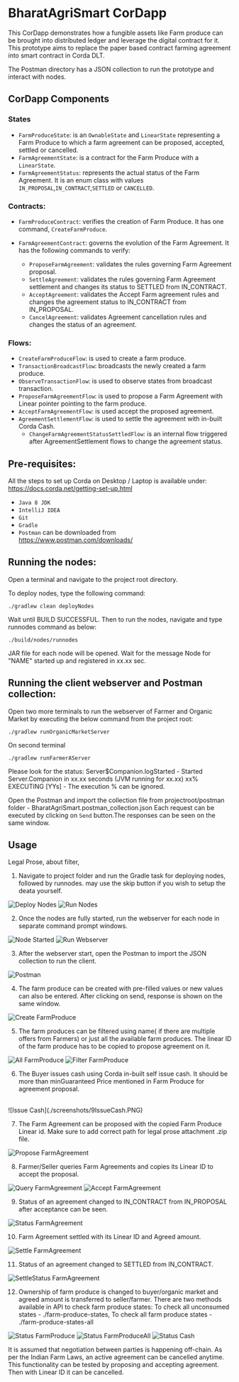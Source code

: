 # BharatAgriSmart CorDapp

This CorDapp demonstrates how a fungible assets like Farm produce can be brought into 
distributed ledger and leverage the digital contract for it. This prototype aims to 
replace the paper based contract farming agreement into smart contract in Corda DLT.

The Postman directory has a JSON collection to run the prototype and interact with nodes.

## CorDapp Components

### States
- `FarmProduceState`: is an `OwnableState` and `LinearState` representing a Farm Produce to which a farm agreement
can be proposed, accepted, settled or cancelled.
- `FarmAgreementState`: is a contract for the Farm Produce with a `LinearState`.
- `FarmAgreementStatus`: represents the actual status of the Farm Agreement. It is an enum class with values 
                        `IN_PROPOSAL`,`IN_CONTRACT`,`SETTLED` or `CANCELLED`.
### Contracts:
- `FarmProduceContract`: verifies the creation of Farm Produce. It has one command, `CreateFarmProduce`.

- `FarmAgreementContract`: governs the evolution of the Farm Agreement. It has the following commands to verify:
    - `ProposeFarmAgreement`: validates the rules governing Farm Agreement proposal.
    - `SettleAgreement`: validates the rules governing Farm Agreement settlement and changes its status to SETTLED from IN_CONTRACT.
    - `AcceptAgreement`: validates the Accept Farm agreement rules and changes the agreement status to IN_CONTRACT from IN_PROPOSAL.
    - `CancelAgreement`: validates Agreement cancellation rules and changes the status of an agreement.
### Flows:
- `CreateFarmProduceFlow`: is used to create a farm produce.
- `TransactionBroadcastFlow`: broadcasts the newly created a farm produce.
- `ObserveTransactionFlow`: is used to observe states from broadcast transaction.
- `ProposeFarmAgreementFlow`: is used to propose a Farm Agreement with Linear pointer pointing to the farm produce.
- `AcceptFarmAgreementFlow`: is used accept the proposed agreement.
- `AgreementSettlementFlow`: is used to settle the agreement with in-built Corda Cash.
    - `ChangeFarmAgreementStatusSettledFlow`: is an internal flow triggered after AgreementSettlement flows to change the agreement status.

## Pre-requisites:
All the steps to set up Corda on Desktop / Laptop is available under:
  https://docs.corda.net/getting-set-up.html
   - `Java 8 JDK`
   - `IntelliJ IDEA`
   - `Git`
   - `Gradle`
   - `Postman` can be downloaded from https://www.postman.com/downloads/
## Running the nodes:
Open a terminal and navigate to the project root directory.

To deploy nodes, type the following command:
```
./gradlew clean deployNodes
```
Wait until BUILD SUCCESSFUL. Then to run the nodes, navigate and type runnodes command as below:
```
./build/nodes/runnodes
```
JAR file for each node will be opened. Wait for the message Node for "NAME" started up and registered in xx.xx sec.
## Running the client webserver and Postman collection:
Open two more terminals to run the webserver of Farmer and Organic Market by executing the below command from the project root:

`./gradlew runOrganicMarketServer`

On second terminal

`./gradlew runFarmerAServer`

Please look for the status:
 Server$Companion.logStarted - Started Server.Companion in xx.xx seconds (JVM running for xx.xx)
 xx% EXECUTING [YYs] - The execution % can be ignored.
 
Open the Postman and import the collection file from projectroot/postman folder -  BharatAgriSmart.postman_collection.json
Each request can be executed by clicking on `Send` button.The responses can be seen on the same window. 
## Usage

Legal Prose, about filter, 
1. Navigate to project folder and run the Gradle task for deploying nodes, followed by runnodes.
may use the skip button if you wish to setup the deata yourself.

![Deploy Nodes](./screenshots/1DeployNodes.PNG)
![Run Nodes](./screenshots/2RunNodes.PNG)

2. Once the nodes are fully started, run the webserver for each node in separate command prompt windows.
 
![Node Started](./screenshots/3NodeStarted.PNG)
![Run Webserver](./screenshots/4Webserver.PNG)

3. After the webserver start, open the Postman to import the JSON collection to run the client.

![Postman](./screenshots/5Postman.PNG)

4. The farm produce can be created with pre-filled values or new values can also be entered. After clicking on send,
response is shown on the same window.

![Create FarmProduce](./screenshots/6CreateFarmProduce.PNG)

5. The farm produces can be filtered using name( if there are multiple offers from Farmers) or just all the available 
farm produces. The linear ID of the farm produce has to be copied to propose agreement on it.

![All FarmProduce](./screenshots/7FarmProduceAll.PNG)
![Filter FarmProduce](./screenshots/8Filter.PNG)

6. The Buyer issues cash using Corda in-built self issue cash. It should be more than minGuaranteed Price mentioned in
Farm Produce for agreement proposal.
<br>
![Issue Cash](./screenshots/9IssueCash.PNG)

7. The Farm Agreement can be proposed with the copied Farm Produce Linear id. Make sure to add correct path for legal
prose attachment .zip file.

![Propose FarmAgreement](./screenshots/10ProposeAgreement.PNG)

8. Farmer/Seller queries Farm Agreements and copies its Linear ID to accept the proposal.

![Query FarmAgreement](./screenshots/11QueryFarmAgreement.PNG)
![Accept FarmAgreement](./screenshots/12AcceptAgreement.PNG)

9. Status of an agreement changed to IN_CONTRACT from IN_PROPOSAL after acceptance can be seen.

![Status FarmAgreement](./screenshots/13CheckAgreementInContract.PNG)

10. Farm Agreement settled with its Linear ID and Agreed amount.

![Settle FarmAgreement](./screenshots/14SettleAgreement.PNG)

11. Status of an agreement changed to SETTLED from IN_CONTRACT.

![SettleStatus FarmAgreement](./screenshots/15StatusSettled.PNG)

12. Ownership of farm produce is changed to buyer/organic market and agreed amount is transferred to seller/farmer.
There are two methods available in API to check farm produce states: 
To check all unconsumed states - ./farm-produce-states, 
To check all farm produce states - ./farm-produce-states-all
 
![Status FarmProduce](./screenshots/16StatusFarmProduce.PNG)
![Status FarmProduceAll](./screenshots/17StatusFarmProduceAll.PNG)
![Status Cash](./screenshots/18CashTransfer.PNG)

It is assumed that negotiation between parties is happening off-chain.
As per the Indian Farm Laws, an active agreement can be cancelled anytime. This functionality can be tested by
proposing and accepting agreement. Then with Linear ID it can be cancelled.
